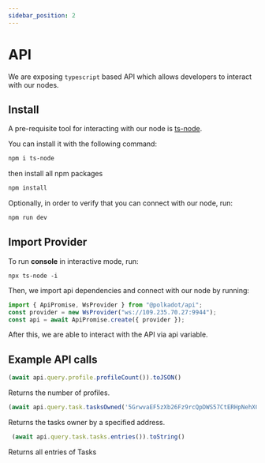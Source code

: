 ```yaml
---
sidebar_position: 2
---
```


# API

We are exposing `typescript` based API which allows developers to interact with our nodes. 

## Install

A pre-requisite tool for interacting with our node is [ts-node](https://www.npmjs.com/package/ts-node).

You can install it with the following command:

```bash
npm i ts-node
```
then install all npm packages

```bash
npm install
```
Optionally, in order to verify that you can connect with our node, run:

```bash
npm run dev
```

## Import Provider

To run **console** in interactive mode, run:

```
npx ts-node -i
```
Then, we import api dependencies and connect with our node by running:
```javascript
import { ApiPromise, WsProvider } from "@polkadot/api";
const provider = new WsProvider("ws://109.235.70.27:9944");
const api = await ApiPromise.create({ provider });
```

After this, we are able to interact with the API via api variable.

## Example API calls

```javascript
(await api.query.profile.profileCount()).toJSON()
```
Returns the number of profiles.

```javascript
(await api.query.task.tasksOwned('5GrwvaEF5zXb26Fz9rcQpDWS57CtERHpNehXCPcNoHGKutQY')).toJSON()
```
Returns the tasks owner by a specified address.

```javascript
 (await api.query.task.tasks.entries()).toString()
```
Returns all entries of Tasks
